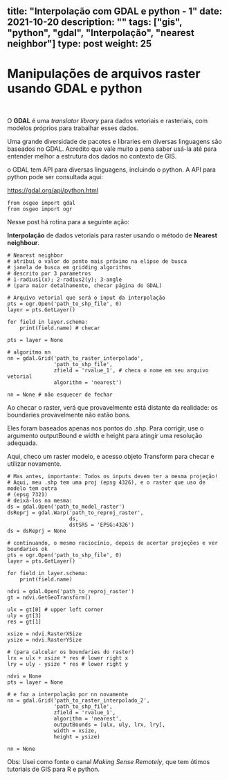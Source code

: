 

title: "Interpolação com GDAL e python - 1"
date: 2021-10-20
description: ""
tags: ["gis", "python", "gdal", "Interpolação", "nearest neighbor"]
type: post
weight: 25
---

# Manipulações de arquivos raster usando GDAL e python

&nbsp;

O **GDAL** é uma *translator library* para dados vetoriais e rasteriais, com
modelos próprios para trabalhar esses dados.

Uma grande diversidade de pacotes e libraries em diversas linguagens são baseados
no GDAL. Acredito que vale muito a pena saber usá-la até para entender melhor
a estrutura dos dados no contexto de GIS.

o GDAL tem API para diversas linguagens, incluindo o python.
A API para python pode ser consultada aqui:

https://gdal.org/api/python.html

```
from osgeo import gdal
from osgeo import ogr
```

Nesse post há rotina para a seguinte ação:

**Interpolação** de dados vetoriais para raster usando o método de
**Nearest neighbour**.


```
# Nearest neighbor
# atribui o valor do ponto mais próximo na elipse de busca
# janela de busca em gridding algorithms
# descrito por 3 parametros
# 1-radius1(x); 2-radius2(y); 3-angle
# (para maior detalhamento, checar página do GDAL)

# Arquivo vetorial que será o input da interpolação
pts = ogr.Open('path_to_shp_file', 0)
layer = pts.GetLayer()

for field in layer.schema:
    print(field.name) # checar

pts = layer = None

# algoritmo nn
nn = gdal.Grid('path_to_raster_interpolado',
               'path_to_shp_file',
               zfield = 'rvalue_1', # checa o nome em seu arquivo vetorial
               algorithm = 'nearest')

nn = None # não esquecer de fechar
```

Ao checar o raster, verá que provavelmente está distante da realidade:
os boundaries provavelmente não estão bons.

Eles foram baseados apenas nos pontos do .shp. Para corrigir,
use o argumento outputBound e width e height para atingir uma resolução adequada.

Aqui, checo um raster modelo, e acesso objeto Transform para checar e utilizar
novamente.

```
# Mas antes, importante: Todos os inputs devem ter a mesma projeção!
# Aqui, meu .shp tem uma proj (epsg 4326), e o raster que uso de modelo tem outra
# (epsg 7321)
# deixá-los na mesma:
ds = gdal.Open('path_to_model_raster')
dsReprj = gdal.Warp('path_to_reproj_raster',
                    ds,
                    dstSRS = 'EPSG:4326')
ds = dsReprj = None

# continuando, o mesmo raciocínio, depois de acertar projeções e ver boundaries ok
pts = ogr.Open('path_to_shp_file', 0)
layer = pts.GetLayer()

for field in layer.schema:
    print(field.name)

ndvi = gdal.Open('path_to_reproj_raster')
gt = ndvi.GetGeoTransform()

ulx = gt[0] # upper left corner
uly = gt[3]
res = gt[1]

xsize = ndvi.RasterXSize
ysize = ndvi.RasterYSize

# (para calcular os boundaries do raster)
lrx = ulx + xsize * res # lower right x
lry = uly - ysize * res # lower right y

ndvi = None
pts = layer = None

# e faz a interpolação por nn novamente
nn = gdal.Grid('path_to_raster_interpolado_2',
               'path_to_shp_file',
               zfield = 'rvalue_1',
               algorithm = 'nearest',
               outputBounds = [ulx, uly, lrx, lry],
               width = xsize,
               height = ysize)

nn = None
```


Obs: Usei como fonte o canal *Making Sense Remotely*, que tem ótimos tutoriais
de GIS para R e python.

